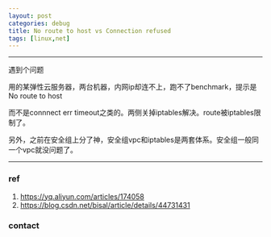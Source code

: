 ```yaml
---
layout: post
categories: debug
title: No route to host vs Connection refused
tags: [linux,net]
---
```


  

---

遇到个问题

用的某弹性云服务器，两台机器，内网ip却连不上，跑不了benchmark，提示是No route to host

而不是connnect err timeout之类的。两侧关掉iptables解决。route被iptables限制了。



另外，之前在安全组上分了神，安全组vpc和iptables是两套体系。安全组一般同一个vpc就没问题了。



----

### ref

1. https://yq.aliyun.com/articles/174058
2. https://blog.csdn.net/bisal/article/details/44731431

### contact

